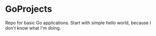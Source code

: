 # GoProjects
Repo for basic Go applications.  Start with simple hello world, because I don't know what I'm doing.
